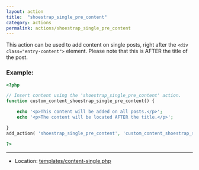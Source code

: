 ```yaml
---
layout: action
title:  "shoestrap_single_pre_content"
category: actions
permalink: actions/shoestrap_single_pre_content
---
```


This action can be used to add content on single posts, right after the `<div class="entry-content">` element. Please note that this is AFTER the title of the post.

### Example:

```php
<?php

// Insert content using the 'shoestrap_single_pre_content' action.
function custom_content_shoestrap_single_pre_content() {

	echo '<p>This content will be added on all posts.</p>';
	echo '<p>The content will be located AFTER the title.</p>';

}
add_action( 'shoestrap_single_pre_content', 'custom_content_shoestrap_single_top' );

?>
```

<hr>

* Location: [templates/content-single.php](https://github.com/shoestrap/shoestrap-3/blob/development/templates/content-single.php)